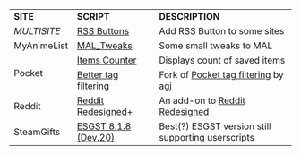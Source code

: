 <table>
    <tr>
        <td><b>SITE</b></td>
        <td><b>SCRIPT</b></td>
        <td><b>DESCRIPTION</b></td>
    </tr>
    <tr>
        <tr>
            <td rowspan=1><i>MULTISITE</i></td>
            <td><a href="https://github.com/Jorengarenar/userscripts/raw/master/RSS_Buttons.user.js">RSS Buttons</a></td>
            <td>Add RSS Button to some sites</td>
        </tr>
    </tr>
    <tr>
        <td>MyAnimeList</td>
        <td><a href="https://github.com/Jorengarenar/userscripts/raw/master/MAL_Tweaks.user.js">MAL_Tweaks</a></td>
        <td>Some small tweaks to MAL</td>
    </tr>
    <tr>
        <tr>
            <td rowspan=2>Pocket</td>
            <td><a href="https://github.com/Jorengarenar/userscripts/raw/master/Pocket_Items_Counter.user.js">Items Counter</a></td>
            <td>Displays count of saved items </td>
        </tr>
        <tr>
            <td><a href="https://github.com/Jorengarenar/userscripts/raw/master/Pocket_Better_tag_filtering.user.js">Better tag filtering</a></td>
            <td>Fork of <a href="https://greasyfork.org/en/scripts/39537-pocket-tag-filtering">Pocket tag filtering</a> by <a href="http://agj.cl">agj</a></td>
        </tr>
        <tr>
            <td>Reddit</td>
            <td><a href="https://github.com/Jorengarenar/userscripts/raw/master/Reddit_Redesigned_Plus.user.js">Reddit Redesigned+</a></td>
            <td>An add-on to <a href="https://userstyles.org/styles/75410/reddit-redesigned-deprecated">Reddit Redesigned<a></td>
        </tr>
        <tr>
            <td>SteamGifts</td>
            <td><a href="https://github.com/Jorengarenar/userscripts/raw/master/ESGST.user.js">ESGST 8.1.8 (Dev.20)</a></td>
            <td>Best(?) ESGST version still supporting userscripts</td>
        </tr>
    </tr>
</table>

